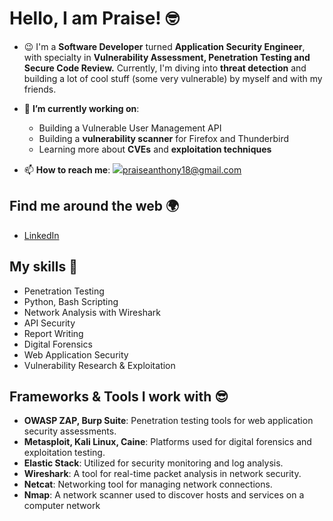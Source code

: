 # Hello, I am Praise! 🤓

- :wink: I'm a **Software Developer** turned **Application Security Engineer**, with specialty in **Vulnerability Assessment, Penetration Testing and Secure Code Review.** Currently, I'm diving into **threat detection** and building a lot of cool stuff (some very vulnerable) by myself and with my friends. 

- 🌱 **I’m currently working on**:
  - Building a Vulnerable User Management API
  - Building a **vulnerability scanner** for Firefox and Thunderbird
  - Learning more about **CVEs** and **exploitation techniques**

- 📫 **How to reach me**: ![](https://img.shields.io/badge/Gmail-D14836?style=for-the-badge&logo=gmail&logoColor=white)[praiseanthony18@gmail.com](mailto:praiseanthony18@gmail.com)

## Find me around the web 🌍

- [LinkedIn](https://www.linkedin.com/in/praise-imafidon-9855191b3)

## My skills 🚀
- Penetration Testing
- Python, Bash Scripting
- Network Analysis with Wireshark
- API Security
- Report Writing
- Digital Forensics
- Web Application Security
- Vulnerability Research & Exploitation

## Frameworks & Tools I work with :sunglasses:
- **OWASP ZAP, Burp Suite**: Penetration testing tools for web application security assessments.
- **Metasploit, Kali Linux, Caine**: Platforms used for digital forensics and exploitation testing.
- **Elastic Stack**: Utilized for security monitoring and log analysis.
- **Wireshark**: A tool for real-time packet analysis in network security.
- **Netcat**: Networking tool for managing network connections.
- **Nmap**: A network scanner used to discover hosts and services on a computer network
